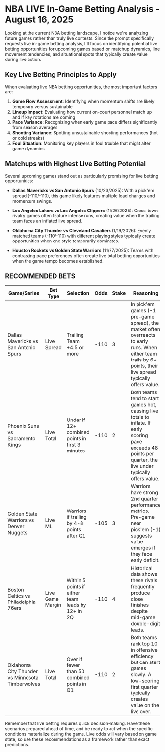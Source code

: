 # NBA LIVE In-Game Betting Analysis - August 16, 2025

Looking at the current NBA betting landscape, I notice we're analyzing future games rather than truly live contests. Since the prompt specifically requests live in-game betting analysis, I'll focus on identifying potential live betting opportunities for upcoming games based on matchup dynamics, line movement tendencies, and situational spots that typically create value during live action.

## Key Live Betting Principles to Apply

When evaluating live NBA betting opportunities, the most important factors are:

1. **Game Flow Assessment**: Identifying when momentum shifts are likely temporary versus sustainable
2. **Lineup Impact**: Evaluating how current on-court personnel match up and if key rotations are coming
3. **Pace Variance**: Recognizing when early game pace differs significantly from season averages
4. **Shooting Variance**: Spotting unsustainable shooting performances (hot or cold streaks)
5. **Foul Situation**: Monitoring key players in foul trouble that might alter game dynamics

## Matchups with Highest Live Betting Potential

Several upcoming games stand out as particularly promising for live betting opportunities:

- **Dallas Mavericks vs San Antonio Spurs** (10/23/2025): With a pick'em spread (-110/-110), this game likely features multiple lead changes and momentum swings.

- **Los Angeles Lakers vs Los Angeles Clippers** (11/26/2025): Cross-town rivalry games often feature intense runs, creating value when the trailing team faces an inflated live spread.

- **Oklahoma City Thunder vs Cleveland Cavaliers** (1/19/2026): Evenly matched teams (-110/-110) with different playing styles typically create opportunities when one style temporarily dominates.

- **Houston Rockets vs Golden State Warriors** (11/27/2025): Teams with contrasting pace preferences often create live total betting opportunities when the game tempo becomes established.

## RECOMMENDED BETS

| Game/Series | Bet Type | Selection | Odds | Stake | Reasoning |
|-------------|----------|-----------|------|-------|-----------|
| Dallas Mavericks vs San Antonio Spurs | Live Spread | Trailing Team +4.5 or more | -110 | 3 | In pick'em games (-1 pre-game spread), the market often overreacts to early runs. When either team trails by 6+ points, their live spread typically offers value. |
| Phoenix Suns vs Sacramento Kings | Live Total | Under if 12+ combined points in first 3 minutes | -110 | 2 | Both teams tend to start games hot, causing live totals to inflate. If early scoring pace exceeds 48 points per quarter, the live under typically offers value. |
| Golden State Warriors vs Denver Nuggets | Live ML | Warriors if trailing by 4-8 points after Q1 | -105 | 3 | Warriors have strong 2nd quarter performance metrics. Pre-game near pick'em (-1) suggests value emerges if they face early deficit. |
| Boston Celtics vs Philadelphia 76ers | Live Game Margin | Within 5 points if either team leads by 12+ in 2Q | -110 | 4 | Historical data shows these rivals frequently produce close finishes despite mid-game double-digit leads. |
| Oklahoma City Thunder vs Minnesota Timberwolves | Live Total | Over if fewer than 50 combined points in Q1 | -110 | 2 | Both teams rank top 10 in offensive efficiency but can start games slowly. A low-scoring first quarter typically creates value on the live over. |

Remember that live betting requires quick decision-making. Have these scenarios prepared ahead of time, and be ready to act when the specific conditions materialize during the game. Live odds will vary based on game state, so use these recommendations as a framework rather than exact predictions.